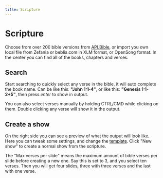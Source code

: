 ```yaml
---
title: Scripture
---
```


# Scripture

Choose from over 200 bible versions from [API.Bible](https://scripture.api.bible/), or import you own local file from Zefania or beblia.com in XLM format, or OpenSong format. In the center you can find all of the books, chapters and verses.

## Search

Start searching to quickly select any verse in the bible, it will auto complete the book name. Can be like this: **"John 1:1-4"**, or like this: **"Genesis 1:1-2+5"**, then press _enter_ to show in output.

You can also select verses manually by holding CTRL/CMD while clicking on them. Double clicking any verse will show it in the output.

## Create a show

On the right side you can see a preview of what the output will look like. Here you can tweak some settings, and change the [template](./drawer#templates). Click "New show" to create a normal show from the scripture.

The "Max verses per slide" means the maximum amount of bible verses per slide before creating a new one. Say this is set to 3, and you select ten verses. Then you will get four slides, three with three verses and the last with one verse.
